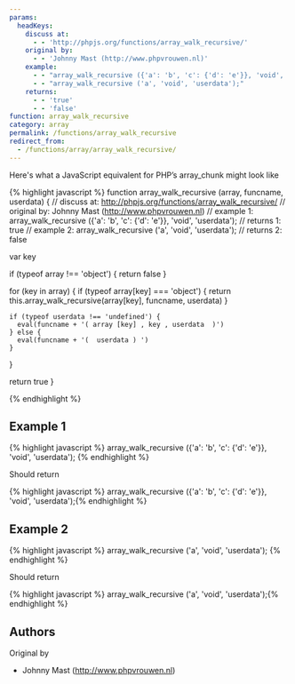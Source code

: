 ```yaml
---
params:
  headKeys:
    discuss at:
      - - 'http://phpjs.org/functions/array_walk_recursive/'
    original by:
      - - 'Johnny Mast (http://www.phpvrouwen.nl)'
    example:
      - - "array_walk_recursive ({'a': 'b', 'c': {'d': 'e'}}, 'void', 'userdata');"
      - - "array_walk_recursive ('a', 'void', 'userdata');"
    returns:
      - - 'true'
      - - 'false'
function: array_walk_recursive
category: array
permalink: /functions/array_walk_recursive
redirect_from:
  - /functions/array/array_walk_recursive/
---
```


<!-- WARNING! This file is auto generated by `npm run web:inject`, do not edit by hand -->

Here's what a JavaScript equivalent for PHP’s array_chunk might look like

{% highlight javascript %}
function array_walk_recursive (array, funcname, userdata) {
  //  discuss at: http://phpjs.org/functions/array_walk_recursive/
  // original by: Johnny Mast (http://www.phpvrouwen.nl)
  //   example 1: array_walk_recursive ({'a': 'b', 'c': {'d': 'e'}}, 'void', 'userdata');
  //   returns 1: true
  //   example 2: array_walk_recursive ('a', 'void', 'userdata');
  //   returns 2: false

  var key

  if (typeof array !== 'object') {
    return false
  }

  for (key in array) {
    if (typeof array[key] === 'object') {
      return this.array_walk_recursive(array[key], funcname, userdata)
    }

    if (typeof userdata !== 'undefined') {
      eval(funcname + '( array [key] , key , userdata  )')
    } else {
      eval(funcname + '(  userdata ) ')
    }
  }

  return true
}

{% endhighlight %}

## Example 1

{% highlight javascript %}
array_walk_recursive ({'a': 'b', 'c': {'d': 'e'}}, 'void', 'userdata');
{% endhighlight %}

Should return

{% highlight javascript %}
array_walk_recursive ({'a': 'b', 'c': {'d': 'e'}}, 'void', 'userdata');{% endhighlight %}

## Example 2

{% highlight javascript %}
array_walk_recursive ('a', 'void', 'userdata');
{% endhighlight %}

Should return

{% highlight javascript %}
array_walk_recursive ('a', 'void', 'userdata');{% endhighlight %}


## Authors


Original by

- Johnny Mast (http://www.phpvrouwen.nl)


